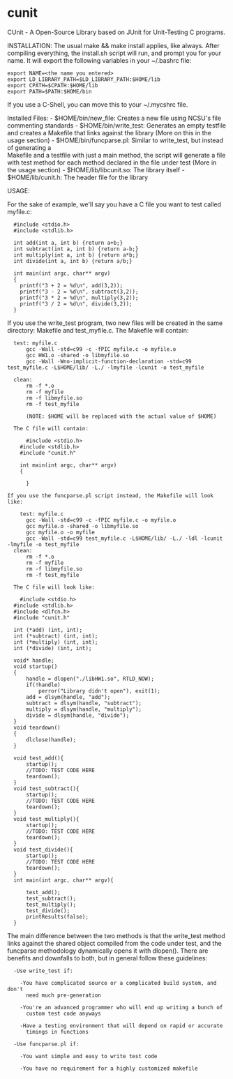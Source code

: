 cunit
=====

CUnit - A Open-Source Library based on JUnit for Unit-Testing C programs.

INSTALLATION:
  The usual make && make install applies, like always. After compiling everything,
   the install.sh script will run, and prompt you for your name. It will export the 
   following variables in your ~/.bashrc file:
   
    export NAME=<the name you entered>
    export LD_LIBRARY_PATH=$LD_LIBRARY_PATH:$HOME/lib
    export CPATH=$CPATH:$HOME/lib
    export PATH=$PATH:$HOME/bin
    
  If you use a C-Shell, you can move this to your ~/.mycshrc file.
  
  Installed Files:
    - $HOME/bin/new_file: Creates a new file using NCSU's file commenting standards
    - $HOME/bin/write_test: Generates an empty testfile and creates a Makefile that
          links against the library (More on this in the usage section)
    - $HOME/bin/funcparse.pl: Similar to write_test, but instead of generating a    
          Makefile and a testfile with just a main method, the script will generate 
          a file with test method for each method declared in the file under test 
          (More in the usage section)
    - $HOME/lib/libcunit.so: The library itself
    - $HOME/lib/cunit.h: The header file for the library
          
USAGE:

  For the sake of example, we'll say you have a C file you want to test called
    myfile.c:
    
      #include <stdio.h>
      #include <stdlib.h>

      int add(int a, int b) {return a+b;}
      int subtract(int a, int b) {return a-b;}
      int multiply(int a, int b) {return a*b;}
      int divide(int a, int b) {return a/b;}

      int main(int argc, char** argv)
      {
        printf("3 + 2 = %d\n", add(3,2));
        printf("3 - 2 = %d\n", subtract(3,2));
        printf("3 * 2 = %d\n", multiply(3,2));
        printf("3 / 2 = %d\n", divide(3,2));
      }
      
  If you use the write_test program, two new files will be created in the same
    directory: Makefile and test_myfile.c. The Makefile will contain:
      
      
      test: myfile.c 
	      gcc -Wall -std=c99 -c -fPIC myfile.c -o myfile.o
	      gcc HW1.o -shared -o libmyfile.so
	      gcc -Wall -Wno-implicit-function-declaration -std=c99 test_myfile.c -L$HOME/lib/ -L./ -lmyfile -lcunit -o test_myfile

      clean:
	      rm -f *.o
	      rm -f myfile
	      rm -f libmyfile.so
	      rm -f test_myfile
	      
	      (NOTE: $HOME will be replaced with the actual value of $HOME)
	      
	  The C file will contain:
	  
	      #include <stdio.h>
        #include <stdlib.h>
        #include "cunit.h"

        int main(int argc, char** argv)
        {
	      
	      }
	      
	If you use the funcparse.pl script instead, the Makefile will look like:
	
	    test: myfile.c
	      gcc -Wall -std=c99 -c -fPIC myfile.c -o myfile.o
	      gcc myfile.o -shared -o libmyfile.so
	      gcc myfile.o -o myfile
	      gcc -Wall -std=c99 test_myfile.c -L$HOME/lib/ -L./ -ldl -lcunit -lmyfile -o test_myfile
      clean:
	      rm -f *.o
	      rm -f myfile
	      rm -f libmyfile.so
	      rm -f test_myfile
	      
	  The C file will look like:
	  
	    #include <stdio.h>
      #include <stdlib.h>
      #include <dlfcn.h>
      #include "cunit.h"

      int (*add) (int, int);
      int (*subtract) (int, int);
      int (*multiply) (int, int);
      int (*divide) (int, int);

      void* handle;
      void startup()
      {
	      handle = dlopen("./libHW1.so", RTLD_NOW);
	      if(!handle)
              perror("Library didn't open"), exit(1);
	      add = dlsym(handle, "add");
	      subtract = dlsym(handle, "subtract");
	      multiply = dlsym(handle, "multiply");
	      divide = dlsym(handle, "divide");
      }
      void teardown()
      {
	      dlclose(handle);
      }

      void test_add(){
	      startup();
	      //TODO: TEST CODE HERE
	      teardown();
      }
      void test_subtract(){
	      startup();
	      //TODO: TEST CODE HERE
	      teardown();
      }
      void test_multiply(){
	      startup();
	      //TODO: TEST CODE HERE
	      teardown();
      }
      void test_divide(){
	      startup();
	      //TODO: TEST CODE HERE
	      teardown();
      }
      int main(int argc, char** argv){

	      test_add();
	      test_subtract();
	      test_multiply();
	      test_divide();
	      printResults(false);
      }
      
  The main difference between the two methods is that the write_test method links
    against the shared object compiled from the code under test, and the funcparse
    methodology dynamically opens it with dlopen(). There are benefits and 
    downfalls to both, but in general follow these guidelines:
    
      -Use write_test if:
        
        -You have complicated source or a complicated build system, and don't
          need much pre-generation
          
        -You're an advanced programmer who will end up writing a bunch of
          custom test code anyways
          
        -Have a testing environment that will depend on rapid or accurate
          timings in functions
          
      -Use funcparse.pl if:
      
        -You want simple and easy to write test code
        
        -You have no requirement for a highly customized makefile
        
        
        
        
	        
      
    
        
